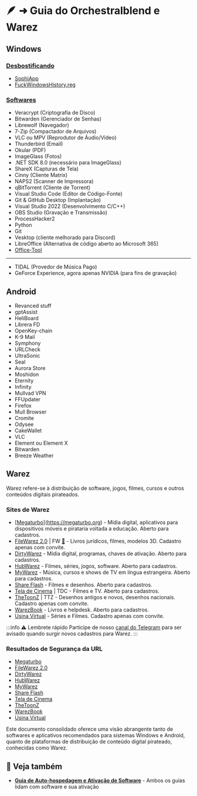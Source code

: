 # 🪶 ➜ Guia do Orchestralblend e Warez

## Windows

### [Desbostificando](captain/desvendando-a-intersecao-entre-seguranca-digital-e-privacidade-online.md)

- [SophiApp](https://github.com/Sophia-Community/SophiApp)
- [FuckWindowsHistory.reg](https://gist.github.com/orchestralblend/38b024d42f22b2f13b6525a273f498b5)

### [Softwares](captain/guia-completo-de-ferramentas-avancadas-em-seguranca-digital.md)

- Veracrypt (Criptografia de Disco)
- Bitwarden (Gerenciador de Senhas)
- Librewolf (Navegador)
- 7-Zip (Compactador de Arquivos)
- VLC ou MPV (Reprodutor de Áudio/Vídeo)
- Thunderbird (Email)
- Okular (PDF)
- ImageGlass (Fotos)
- .NET SDK 8.0 (necessário para ImageGlass)
- ShareX (Capturas de Tela)
- Cinny (Cliente Matrix)
- NAPS2 (Scanner de Impressora)
- qBitTorrent (Cliente de Torrent)
- Visual Studio Code (Editor de Código-Fonte)
- Git & GitHub Desktop (Implantação)
- Visual Studio 2022 (Desenvolvimento C/C++)
- OBS Studio (Gravação e Transmissão)
- ProcessHacker2
- Python
- Git
- Vesktop (cliente melhorado para Discord)
- LibreOffice (Alternativa de código aberto ao Microsoft 365)
- [Office-Tool](https://github.com/YerongAI/Office-Tool/releases/)

---

- TIDAL (Provedor de Música Pago)
- GeForce Experience, agora apenas NVIDIA (para fins de gravação)

## Android

- Revanced stuff
- gptAssist
- HeliBoard
- Librera FD
- OpenKey-chain
- K-9 Mail
- Symphony
- URLCheck
- UltraSonic
- Seal
- Aurora Store
- Moshidon
- Eternity
- Infinity
- Mullvad VPN
- FFUpdater
- Firefox
- Mull Browser
- Cromite
- Odysee
- CakeWallet
- VLC
- Element ou Element X
- Bitwarden
- Breeze Weather

## Warez

Warez refere-se à distribuição de software, jogos, filmes, cursos e outros conteúdos digitais pirateados.

### Sites de Warez

- [[Megaturbo](captain/guia-completo-de-privacidade-online-ferramentas-e-servicos-para-proteger-seus-dados.md)](https://megaturbo.org) - Mídia digital, aplicativos para dispositivos móveis e pirataria voltada a educação. Aberto para cadastros.
- [FileWarez 2.0](https://filewarez.club/) | FW [📣](https://t.me/filewarezclub) - Livros jurídicos, filmes, modelos 3D. Cadastro apenas com convite.
- [DirtyWarez](https://forum.dirtywarez.com/) - Mídia digital, programas, chaves de ativação. Aberto para cadastros.
- [HubWarez](https://hubwarez.tv/forum/register.php) - Filmes, séries, jogos, software. Aberto para cadastros.
- [MyWarez](https://mywarez.org/ucp.php?mode=register) - Música, cursos e shows de TV em língua estrangeira. Aberto para cadastros.
- [Share Flash](https://www.shareflash.xyz/) - Filmes e desenhos. Aberto para cadastros.
- [Tela de Cinema](https://teladecinema.forumeiros.com/) | TDC - Filmes e TV. Aberto para cadastros.
- [TheToonZ](https://www.thetoonz.com/) | TTZ - Desenhos antigos e novos, desenhos nacionais. Cadastro apenas com convite.
- [WarezBook](https://www.warezbook.org/) - Livros e helpdesk. Aberto para cadastros.
- [Usina Virtual](https://usinavirtual.com/) - Séries e Filmes. Cadastro apenas com convite.

:::info ⚠️ Lembrete rápido
Participe de nosso [canal do Telegram](https://t.me/trackerslist) para ser avisado quando surgir novos cadastros para Warez.
:::

### Resultados de Segurança da URL

- [Megaturbo](https://www.urlvoid.com/scan/megaturbo.org/)
- [FileWarez 2.0](https://www.urlvoid.com/scan/filewarez.club/)
- [DirtyWarez](https://www.urlvoid.com/scan/dirtywarez.com/)
- [HubWarez](https://www.urlvoid.com/scan/hubwarez.tv/)
- [MyWarez](https://www.urlvoid.com/scan/mywarez.org/)
- [Share Flash](https://www.urlvoid.com/scan/shareflash.xyz/)
- [Tela de Cinema](https://www.urlvoid.com/scan/teladecinema.forumeiros.com/)
- [TheToonZ](https://www.urlvoid.com/scan/thetoonz.com/)
- [WarezBook](https://www.urlvoid.com/scan/warezbook.org/)
- [Usina Virtual](https://www.urlvoid.com/scan/usinavirtual.com/)

Este documento consolidado oferece uma visão abrangente tanto de softwares e aplicativos recomendados para sistemas Windows e Android, quanto de plataformas de distribuição de conteúdo digital pirateado, conhecidas como Warez.

## 🔗 Veja também

- **[Guia de Auto-hospedagem e Ativação de Software](/vault/other/selfhosting)** - Ambos os guias lidam com software e sua ativação
